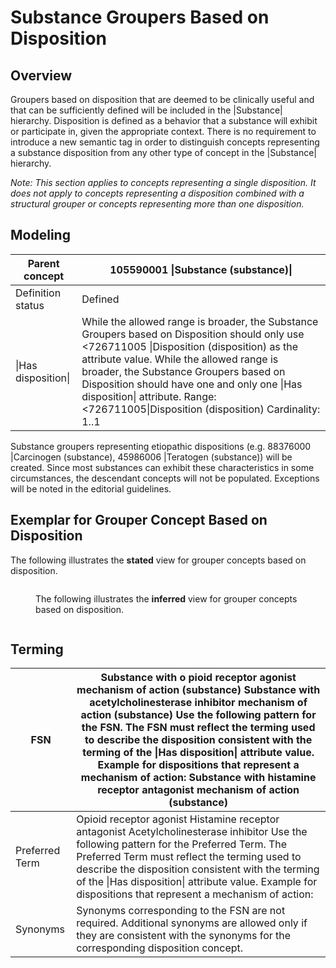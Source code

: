 # Substance Groupers Based on Disposition

## Overview

Groupers based on disposition that are deemed to be clinically useful and that can be sufficiently defined will be included in the |Substance| hierarchy. Disposition is defined as a behavior that a substance will exhibit or participate in, given the appropriate context. There is no requirement to introduce a new semantic tag in order to distinguish concepts representing a substance disposition from any other type of concept in the |Substance| hierarchy.

_Note: This section applies to concepts representing a single disposition. It does not apply to concepts representing a disposition combined with a structural grouper or concepts representing more than one disposition._

## Modeling

| Parent concept      | 105590001 \|Substance (substance)\|                                                                                                                                                                                                                                                                                                                                       |
| ------------------- | ------------------------------------------------------------------------------------------------------------------------------------------------------------------------------------------------------------------------------------------------------------------------------------------------------------------------------------------------------------------------- |
| Definition status   | Defined                                                                                                                                                                                                                                                                                                                                                                   |
| \|Has disposition\| | While the allowed range is broader, the Substance Groupers based on Disposition should only use <726711005 \|Disposition (disposition) as the attribute value. While the allowed range is broader, the Substance Groupers based on Disposition should have one and only one \|Has disposition\| attribute. Range: <726711005\|Disposition (disposition) Cardinality: 1..1 |

Substance groupers representing etiopathic dispositions (e.g. 88376000 |Carcinogen (substance), 45986006 |Teratogen (substance)) will be created. Since most substances can exhibit these characteristics in some circumstances, the descendant concepts will not be populated. Exceptions will be noted in the editorial guidelines.

## Exemplar for Grouper Concept Based on Disposition

The following illustrates the **stated** view for grouper concepts based on disposition.

<figure><img src="../../../../../../authoring/substance/images/174691437.png" alt=""><figcaption><p>The following illustrates the <strong>inferred</strong> view for grouper concepts based on disposition.</p></figcaption></figure>

<figure><img src="../../../../../../authoring/substance/images/174691438.png" alt=""><figcaption></figcaption></figure>

## Terming

| FSN            | Substance with o pioid receptor agonist mechanism of action (substance) Substance with acetylcholinesterase inhibitor mechanism of action (substance) Use the following pattern for the FSN. The FSN must reflect the terming used to describe the disposition consistent with the terming of the \|Has disposition\| attribute value. Example for dispositions that represent a mechanism of action: Substance with histamine receptor antagonist mechanism of action (substance) |
| -------------- | ---------------------------------------------------------------------------------------------------------------------------------------------------------------------------------------------------------------------------------------------------------------------------------------------------------------------------------------------------------------------------------------------------------------------------------------------------------------------------------- |
| Preferred Term | Opioid receptor agonist Histamine receptor antagonist Acetylcholinesterase inhibitor Use the following pattern for the Preferred Term. The Preferred Term must reflect the terming used to describe the disposition consistent with the terming of the \|Has disposition\| attribute value. Example for dispositions that represent a mechanism of action:                                                                                                                         |
| Synonyms       | Synonyms corresponding to the FSN are not required. Additional synonyms are allowed only if they are consistent with the synonyms for the corresponding disposition concept.                                                                                                                                                                                                                                                                                                       |
